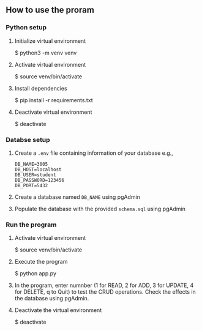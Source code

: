 ## How to use the proram

### Python setup

1. Initialize virtual environment

    $ python3 -m venv venv

2. Activate virtual environment

    $ source venv/bin/activate

3. Install dependencies

    $ pip install -r requirements.txt

4. Deactivate virtual environment

    $ deactivate

### Databse setup

1. Create a `.env` file containing information of your database
e.g.,

    ```
    DB_NAME=3005
    DB_HOST=localhost
    DB_USER=student
    DB_PASSWORD=123456
    DB_PORT=5432
    ```

2. Create a database named `DB_NAME` using pgAdmin

3. Populate the database with the provided `schema.sql` using pgAdmin

### Run the program

1. Activate virtual environment

    $ source venv/bin/activate

2. Execute the program

    $ python app.py

3. In the program, enter numnber (1 for READ, 2 for ADD, 3 for UPDATE, 4 for DELETE, q to Quit) to test the CRUD operations. Check the effects in the database using pgAdmin.

4. Deactivate the virtual environment

    $ deactivate